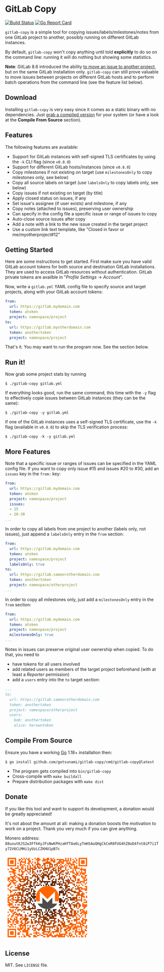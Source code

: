 
# GitLab Copy

[![Build Status](https://travis-ci.org/gotsunami/gitlab-copy.svg?branch=master)](https://travis-ci.org/gotsunami/gitlab-copy)
[![Go Report Card](https://goreportcard.com/badge/github.com/gotsunami/gitlab-copy)](https://goreportcard.com/report/github.com/gotsunami/gitlab-copy)

`gitlab-copy` is a simple tool for copying issues/labels/milestones/notes from one GitLab project to another, possibly running on different GitLab instances.

By default, `gitlab-copy` won't copy anything until told **explicitly** to do so on the command line: running it will do nothing but showing some statistics.

**Note**: GitLab 8.6 introduced the ability [to move an issue to another project](https://about.gitlab.com/2016/03/22/gitlab-8-6-released/), but on the same GitLab installation only. `gitlab-copy` can still prove valuable to move issues between projects on different GitLab hosts and to perform batch operations from the command line (see the feature list below).

## Download

Installing `gitlab-copy` is very easy since it comes as a static binary with no dependencies. Just [grab a compiled version](https://github.com/gotsunami/gitlab-copy/releases/latest) for your system (or have a look at the **Compile From Source** section).

## Features

The following features are available:

- Support for GitLab instances with self-signed TLS certificates by using the `-k` CLI flag (since `v0.8.0`)
- Support for different GitLab hosts/instances (since `v0.8.0`)
- Copy milestones if not existing on target (use `milestonesOnly` to copy milestones only, see below)
- Copy all source labels on target (use `labelsOnly` to copy labels only, see below)
- Copy issues if not existing on target (by title)
- Apply closed status on issues, if any
- Set issue's assignee (if user exists) and milestone, if any
- Copy notes (attached to issues), preserving user ownership
- Can specify in the config file a specific issue or range of issues to copy
- Auto-close source issues after copy
- Add a note with a link to the new issue created in the target project
- Use a custom link text template, like "Closed in favor or me/myotherproject#12"

## Getting Started

Here are some instructions to get started. First make sure you have valid GitLab account tokens for both source and destination GitLab installations. They are used to access GitLab resources without authentication. GitLab private tokens are availble in "*Profile Settings* -> *Account*".

Now, write a `gitlab.yml` YAML config file to specify source and target projects, along with your GitLab account tokens:

```yaml
from:
  url: https://gitlab.mydomain.com
  token: atoken
  project: namespace/project
to:
  url: https://gitlab.myotherdomain.com
  token: anothertoken
  project: namespace/project
```

That's it. You may want to run the program now. See the section below.

## Run it!

Now grab some project stats by running
```
$ ./gitlab-copy gitlab.yml
```

If everything looks good, run the same command, this time with the `-y` flag to effectively copie issues between GitLab
instances (they can be the same):
```
$ ./gitlab-copy -y gitlab.yml
```

If one of the GitLab instances uses a self-signed TLS certificate, use the `-k` flag (available in `v0.8.0`) to skip the TLS verification process:

```
$ ./gitlab-copy -k -y gitlab.yml
```

## More Features

Note that a specific issue or ranges of issues can be specified in the YAML config file. If you want to
copy only issue #15 and issues #20 to #30, add an `issues` key in the `from:` key:

```yaml
from:
  url: https://gitlab.mydomain.com
  token: atoken
  project: namespace/project
  issues:
  - 15
  - 20-30
...
```

In order to copy all labels from one project to another (labels only, not issues), just append a `labelsOnly`
entry in the `from` section:

```yaml
from:
  url: https://gitlab.mydomain.com
  token: atoken
  project: namespace/project
  labelsOnly: true
to:
  url: https://gitlab.sameorotherdomain.com
  token: anothertoken
  project: namespace/otherproject
...
```

In order to copy all milestones only, just add a `milestonesOnly` entry in the `from` section:
```yaml
from:
  url: https://gitlab.mydomain.com
  token: atoken
  project: namespace/project
  milestonesOnly: true
...
```

Notes in issues can preserve original user ownership when copied. To do that, you need
to

- have tokens for all users involved
- add related users as members of the target project beforehand (with at least a *Reporter* permission)
- add a `users` entry into the `to` target section:

```yaml
...
to:
  url: https://gitlab.sameorotherdomain.com
  token: anothertoken
  project: namespace/otherproject
  users:
    bob: anothertoken
    alice: herowntoken
```

## Compile From Source

Ensure you have a working [Go](https://www.golang.org) 1.18+ installation then:
```
$ go install github.com/gotsunami/gitlab-copy/cmd/gitlab-copy@latest
```

- The program gets compiled into `bin/gitlab-copy`
- Cross-compile with `make buildall`
- Prepare distribution packages with `make dist`

## Donate

If you like this tool and want to support its development, a donation would be greatly appreciated!

It's not about the amount at all: making a donation boosts the motivation to work on a project. Thank you very much if you can give anything.

Monero address: `88uoutKJS2w3FfkKyJFsNwKPHzaHfTAo6LyTmHSAoQHgCkCeR8FUG4hZ8oD4fnt8iP7i1Ty72V6CLMHi1yUzLCZKHU1pB7c`

![My monero address](qr-donate.png)

## License

MIT. See `LICENSE` file.
